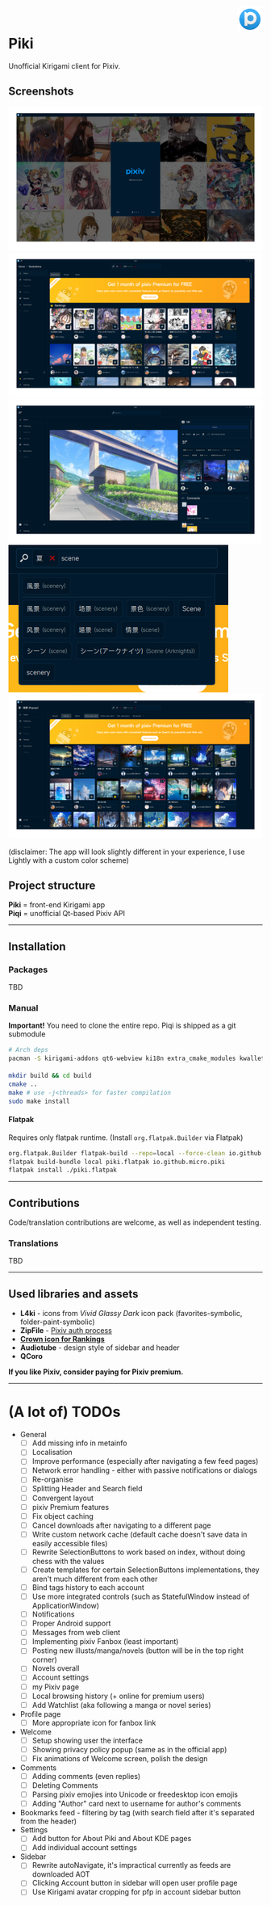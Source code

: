 <img align="right" width="10%" src="io.github.micro.piki.svg">
<br/>

# Piki

Unofficial Kirigami client for Pixiv.

## Screenshots

![](1_welcome.png)
![](2_home.png)
![](3_illust_view.png)
![](4_tag_suggestions.png)
![](5_popular_search.png)

(disclaimer: The app will look slightly different in your experience, I use Lightly with a custom color scheme)

## Project structure
**Piki** = front-end Kirigami app\
**Piqi** = unofficial Qt-based Pixiv API

---

## Installation

### Packages
TBD

### Manual
**Important!** You need to clone the entire repo. Piqi is shipped as a git submodule

```sh
# Arch deps
pacman -S kirigami-addons qt6-webview ki18n extra_cmake_modules kwallet kconfig futuresql qcoro

mkdir build && cd build
cmake ..
make # use -j<threads> for faster compilation
sudo make install
```

#### Flatpak
Requires only flatpak runtime. (Install `org.flatpak.Builder` via Flatpak)
```sh
org.flatpak.Builder flatpak-build --repo=local --force-clean io.github.micro.piki.json
flatpak build-bundle local piki.flatpak io.github.micro.piki
flatpak install ./piki.flatpak
```

---

## Contributions

Code/translation contributions are welcome, as well as independent testing.

### Translations
TBD

---

## Used libraries and assets
- **L4ki** - icons from *Vivid Glassy Dark* icon pack (favorites-symbolic, folder-paint-symbolic)
- **ZipFile** - [Pixiv auth process](https://gist.github.com/ZipFile/c9ebedb224406f4f11845ab700124362)
- [**Crown icon for Rankings**](https://www.svgrepo.com/svg/120683/royal-crown)
- **Audiotube** - design style of sidebar and header
- **QCoro**

**If you like Pixiv, consider paying for Pixiv premium.**

---

# (A lot of) TODOs
- General
  - [ ] Add missing info in metainfo
  - [ ] Localisation
  - [ ] Improve performance (especially after navigating a few feed pages)
  - [ ] Network error handling - either with passive notifications or dialogs
  - [ ] Re-organise
  - [ ] Splitting Header and Search field
  - [ ] Convergent layout
  - [ ] pixiv Premium features
  - [ ] Fix object caching
  - [ ] Cancel downloads after navigating to a different page
  - [ ] Write custom network cache (default cache doesn't save data in easily accessible files)
  - [ ] Rewrite SelectionButtons to work based on index, without doing chess with the values
  - [ ] Create templates for certain SelectionButtons implementations, they aren't much different from each other
  - [ ] Bind tags history to each account
  - [ ] Use more integrated controls (such as StatefulWindow instead of ApplicationWindow)
  - [ ] Notifications
  - [ ] Proper Android support
  - [ ] Messages from web client
  - [ ] Implementing pixiv Fanbox (least important)
  - [ ] Posting new illusts/manga/novels (button will be in the top right corner)
  - [ ] Novels overall
  - [ ] Account settings
  - [ ] my Pixiv page
  - [ ] Local browsing history (+ online for premium users)
  - [ ] Add Watchlist (aka following a manga or novel series)
- Profile page
  - [ ] More appropriate icon for fanbox link
- Welcome
  - [ ] Setup showing user the interface
  - [ ] Showing privacy policy popup (same as in the official app)
  - [ ] Fix animations of Welcome screen, polish the design
- Comments
  - [ ] Adding comments (even replies)
  - [ ] Deleting Comments
  - [ ] Parsing pixiv emojies into Unicode or freedesktop icon emojis
  - [ ] Adding "Author" card next to username for author's comments
- Bookmarks feed - filtering by tag (with search field after it's separated from the header)
- Settings
  - [ ] Add button for About Piki and About KDE pages
  - [ ] Add individual account settings
- Sidebar
  - [ ] Rewrite autoNavigate, it's impractical currently as feeds are downloaded AOT
  - [ ] Clicking Account button in sidebar will open user profile page
  - [ ] Use Kirigami avatar cropping for pfp in account sidebar button
